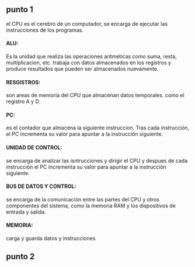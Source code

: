 ## punto 1
el CPU es el cerebro de un computador, se encarga de ejecutar las instrucciones de los programas. 

#### ALU:
Es la unidad que realiza las operaciones aritméticas como suma, resta, multiplicacion, etc. trabaja con datos almacenados en los registros y produce resultados que pueden ser almacenados nuevamente.

#### RESGISTROS:
son areas de memoria del CPU que almacenan datos temporales. como el registro A y D.

#### PC:
es el contador que almacena la siguiente instruccion. Tras cada instrucción, el PC incrementa su valor para apuntar a la instrucción siguiente.

#### UNIDAD DE CONTROL:
se encarga de analizar las isntrucciones y dirigir el CPU y despues de cada instrucción el PC incrementa su valor para apuntar a la instrucción siguiente.

#### BUS DE DATOS Y CONTROL:
se encarga de la comunicación entre las partes del CPU y otros componentes del sistema, como la memoria RAM y los dispositivos de entrada y salida.

#### MEMORIA:
carga y guarda datos y instrucciones

## punto 2
